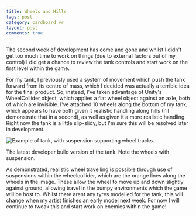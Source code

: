 ```yaml
---
title: Wheels and Hills
tags: post
category: cardboard_vr
layout: post
comments: true
---
```



The second week of development has come and gone and whilst I didn't get too much time to work on things (due to external factors out of my control) I did get a chance to review the tank controls and start work on the first level within the game.

For my tank, I previously used a system of movement which push the tank forward from its centre of mass, which I decided was actually a terrible idea for the final product. So, instead, I've taken advantage of Unity's WheelCollider object, which applies a flat wheel object against an axle, both of which are invisible. I've attached 10 wheels along the bottom of my tank, which appears to have both given it realistic handling along hills (I'll demonstrate that in a second), as well as given it a more realistic handling. Right now the tank is a little slip-slidy, but I'm sure this will be resolved later in development.

<img src="{{site.baseurl}}/images/cardboard_vr/tank_1.jpg" alt="Example of tank, with suspension supporting wheel tracks." class="img-responsive post-image"/>
<p class="post-image-caption">The latest developer build version of the tank. Note the wheels with suspension.</p>

As demonstrated, realistic wheel travelling is possible through use of suspensions within the wheelcollider, which are the orange lines along the wheels in the image. These allow the wheel to move up and down slightly against ground, allowing travel in the bumpy environments which the game will be host to. Whilst there arent any tyres modelled for the tank, this will change when my artist finishes an early model next week. For now I will continue to tweak this and start work on enemies within the game!